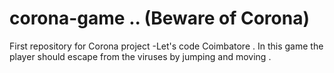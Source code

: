 # corona-game .. (Beware of Corona)
First repository for Corona project -Let's code Coimbatore .
In this game the player should escape from the viruses by jumping and moving .
